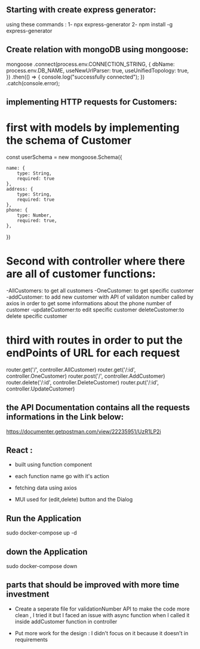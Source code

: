 ## Starting with create express generator:
using these commands : 1- npx express-generator 2- npm install -g express-generator

## Create relation with mongoDB using mongoose:
mongoose
  .connect(process.env.CONNECTION_STRING, {
    dbName: process.env.DB_NAME,
    useNewUrlParser: true,
    useUnifiedTopology: true,
  })
  .then(() => {
    console.log("successfully connected");
  })
  .catch(console.error);

## implementing HTTP requests for Customers:
# first with models by implementing the schema of Customer
const userSchema = new mongoose.Schema({

    name: {
        type: String,
        required: true
    },
    address: {
        type: String,
        required: true
    },
    phone: {
        type: Number,
        required: true,
    },

})

# Second with controller where there are all of customer functions:
-AllCustomers: to get all customers
-OneCustomer: to get specific customer
-addCustomer: to add new customer with API of validaton number called by axios in order to get some informations about the phone number of customer
-updateCustomer:to edit specific customer
deleteCustomer:to delete specific customer

# third with routes in order to put the endPoints of URL for each request
router.get('/', controller.AllCustomer)
router.get('/:id', controller.OneCustomer)
router.post('/', controller.AddCustomer)
router.delete('/:id', controller.DeleteCustomer)
router.put('/:id', controller.UpdateCustomer)

## the API Documentation contains all the requests informations in the Link below:


https://documenter.getpostman.com/view/22235951/UzR1LP2i


####



## React :

- built using function component

- each function name go with it's action

- fetching data using axios

- MUI used for (edit,delete) button and the Dialog



## Run the Application

sudo docker-compose up -d

## down the Application

sudo docker-compose down


## parts that should be improved with more time investment
- Create a seperate file for validationNumber API to make the code more clean , I tried it but I faced an issue with async function when I called it inside addCustomer function in controller

- Put more work for the design : I didn't focus on it because it doesn't in requirements

